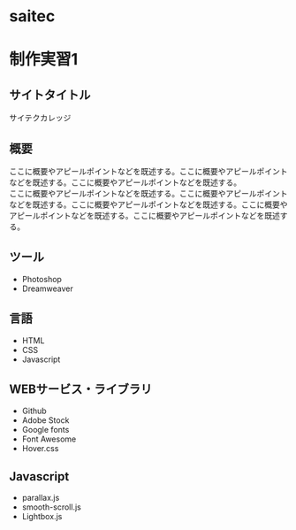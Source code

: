 # saitec
 
# 制作実習1

## サイトタイトル
サイテクカレッジ

## 概要
ここに概要やアピールポイントなどを既述する。ここに概要やアピールポイントなどを既述する。ここに概要やアピールポイントなどを既述する。  
ここに概要やアピールポイントなどを既述する。ここに概要やアピールポイントなどを既述する。ここに概要やアピールポイントなどを既述する。ここに概要やアピールポイントなどを既述する。ここに概要やアピールポイントなどを既述する。

## ツール
* Photoshop
* Dreamweaver

## 言語
* HTML
* CSS
* Javascript

## WEBサービス・ライブラリ
* Github
* Adobe Stock
* Google fonts
* Font Awesome
* Hover.css

## Javascript
* parallax.js
* smooth-scroll.js
* Lightbox.js  

